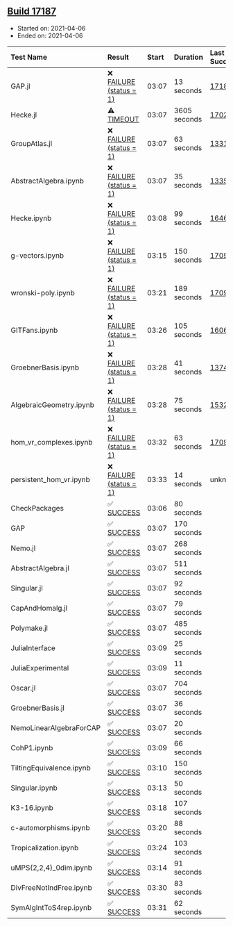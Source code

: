 ## [Build 17187](https://oscarci.mathematik.uni-kl.de/job/oscar/17187/)

* Started on: 2021-04-06
* Ended on: 2021-04-06

| Test Name    | Result | Start | Duration | Last Success | First Failure |
|:-------------|:-------|:------|:---------|:-------------|:--------------|
| GAP.jl | ❌ [FAILURE (status = 1)](https://oscarci.mathematik.uni-kl.de/job/oscar/17187/artifact/logs/build-17187/GAP.jl.log) | 03:07 | 13 seconds | [17186](https://oscarci.mathematik.uni-kl.de/job/oscar/17186/) | [17187](https://oscarci.mathematik.uni-kl.de/job/oscar/17187/) |
| Hecke.jl | ⚠ [TIMEOUT](https://oscarci.mathematik.uni-kl.de/job/oscar/17187/artifact/logs/build-17187/Hecke.jl.log) | 03:07 | 3605 seconds | [17022](https://oscarci.mathematik.uni-kl.de/job/oscar/17022/) | [17023](https://oscarci.mathematik.uni-kl.de/job/oscar/17023/) |
| GroupAtlas.jl | ❌ [FAILURE (status = 1)](https://oscarci.mathematik.uni-kl.de/job/oscar/17187/artifact/logs/build-17187/GroupAtlas.jl.log) | 03:07 | 63 seconds | [13311](https://oscarci.mathematik.uni-kl.de/job/oscar/13311/) | [13312](https://oscarci.mathematik.uni-kl.de/job/oscar/13312/) |
| AbstractAlgebra.ipynb | ❌ [FAILURE (status = 1)](https://oscarci.mathematik.uni-kl.de/job/oscar/17187/artifact/logs/build-17187/AbstractAlgebra.ipynb.log) | 03:07 | 35 seconds | [13355](https://oscarci.mathematik.uni-kl.de/job/oscar/13355/) | [13356](https://oscarci.mathematik.uni-kl.de/job/oscar/13356/) |
| Hecke.ipynb | ❌ [FAILURE (status = 1)](https://oscarci.mathematik.uni-kl.de/job/oscar/17187/artifact/logs/build-17187/Hecke.ipynb.log) | 03:08 | 99 seconds | [16463](https://oscarci.mathematik.uni-kl.de/job/oscar/16463/) | [16464](https://oscarci.mathematik.uni-kl.de/job/oscar/16464/) |
| g-vectors.ipynb | ❌ [FAILURE (status = 1)](https://oscarci.mathematik.uni-kl.de/job/oscar/17187/artifact/logs/build-17187/g-vectors.ipynb.log) | 03:15 | 150 seconds | [17099](https://oscarci.mathematik.uni-kl.de/job/oscar/17099/) | [17100](https://oscarci.mathematik.uni-kl.de/job/oscar/17100/) |
| wronski-poly.ipynb | ❌ [FAILURE (status = 1)](https://oscarci.mathematik.uni-kl.de/job/oscar/17187/artifact/logs/build-17187/wronski-poly.ipynb.log) | 03:21 | 189 seconds | [17098](https://oscarci.mathematik.uni-kl.de/job/oscar/17098/) | [17099](https://oscarci.mathematik.uni-kl.de/job/oscar/17099/) |
| GITFans.ipynb | ❌ [FAILURE (status = 1)](https://oscarci.mathematik.uni-kl.de/job/oscar/17187/artifact/logs/build-17187/GITFans.ipynb.log) | 03:26 | 105 seconds | [16068](https://oscarci.mathematik.uni-kl.de/job/oscar/16068/) | [16069](https://oscarci.mathematik.uni-kl.de/job/oscar/16069/) |
| GroebnerBasis.ipynb | ❌ [FAILURE (status = 1)](https://oscarci.mathematik.uni-kl.de/job/oscar/17187/artifact/logs/build-17187/GroebnerBasis.ipynb.log) | 03:28 | 41 seconds | [13748](https://oscarci.mathematik.uni-kl.de/job/oscar/13748/) | [13749](https://oscarci.mathematik.uni-kl.de/job/oscar/13749/) |
| AlgebraicGeometry.ipynb | ❌ [FAILURE (status = 1)](https://oscarci.mathematik.uni-kl.de/job/oscar/17187/artifact/logs/build-17187/AlgebraicGeometry.ipynb.log) | 03:28 | 75 seconds | [15322](https://oscarci.mathematik.uni-kl.de/job/oscar/15322/) | [15323](https://oscarci.mathematik.uni-kl.de/job/oscar/15323/) |
| hom_vr_complexes.ipynb | ❌ [FAILURE (status = 1)](https://oscarci.mathematik.uni-kl.de/job/oscar/17187/artifact/logs/build-17187/hom_vr_complexes.ipynb.log) | 03:32 | 63 seconds | [17099](https://oscarci.mathematik.uni-kl.de/job/oscar/17099/) | [17100](https://oscarci.mathematik.uni-kl.de/job/oscar/17100/) |
| persistent_hom_vr.ipynb | ❌ [FAILURE (status = 1)](https://oscarci.mathematik.uni-kl.de/job/oscar/17187/artifact/logs/build-17187/persistent_hom_vr.ipynb.log) | 03:33 | 14 seconds | unknown | unknown |
| CheckPackages | ✅ [SUCCESS](https://oscarci.mathematik.uni-kl.de/job/oscar/17187/artifact/logs/build-17187/CheckPackages.log) | 03:06 | 80 seconds |  |  |
| GAP | ✅ [SUCCESS](https://oscarci.mathematik.uni-kl.de/job/oscar/17187/artifact/logs/build-17187/GAP.log) | 03:07 | 170 seconds |  |  |
| Nemo.jl | ✅ [SUCCESS](https://oscarci.mathematik.uni-kl.de/job/oscar/17187/artifact/logs/build-17187/Nemo.jl.log) | 03:07 | 268 seconds |  |  |
| AbstractAlgebra.jl | ✅ [SUCCESS](https://oscarci.mathematik.uni-kl.de/job/oscar/17187/artifact/logs/build-17187/AbstractAlgebra.jl.log) | 03:07 | 511 seconds |  |  |
| Singular.jl | ✅ [SUCCESS](https://oscarci.mathematik.uni-kl.de/job/oscar/17187/artifact/logs/build-17187/Singular.jl.log) | 03:07 | 92 seconds |  |  |
| CapAndHomalg.jl | ✅ [SUCCESS](https://oscarci.mathematik.uni-kl.de/job/oscar/17187/artifact/logs/build-17187/CapAndHomalg.jl.log) | 03:07 | 79 seconds |  |  |
| Polymake.jl | ✅ [SUCCESS](https://oscarci.mathematik.uni-kl.de/job/oscar/17187/artifact/logs/build-17187/Polymake.jl.log) | 03:07 | 485 seconds |  |  |
| JuliaInterface | ✅ [SUCCESS](https://oscarci.mathematik.uni-kl.de/job/oscar/17187/artifact/logs/build-17187/JuliaInterface.log) | 03:09 | 25 seconds |  |  |
| JuliaExperimental | ✅ [SUCCESS](https://oscarci.mathematik.uni-kl.de/job/oscar/17187/artifact/logs/build-17187/JuliaExperimental.log) | 03:09 | 11 seconds |  |  |
| Oscar.jl | ✅ [SUCCESS](https://oscarci.mathematik.uni-kl.de/job/oscar/17187/artifact/logs/build-17187/Oscar.jl.log) | 03:07 | 704 seconds |  |  |
| GroebnerBasis.jl | ✅ [SUCCESS](https://oscarci.mathematik.uni-kl.de/job/oscar/17187/artifact/logs/build-17187/GroebnerBasis.jl.log) | 03:07 | 36 seconds |  |  |
| NemoLinearAlgebraForCAP | ✅ [SUCCESS](https://oscarci.mathematik.uni-kl.de/job/oscar/17187/artifact/logs/build-17187/NemoLinearAlgebraForCAP.log) | 03:07 | 20 seconds |  |  |
| CohP1.ipynb | ✅ [SUCCESS](https://oscarci.mathematik.uni-kl.de/job/oscar/17187/artifact/logs/build-17187/CohP1.ipynb.log) | 03:09 | 66 seconds |  |  |
| TiltingEquivalence.ipynb | ✅ [SUCCESS](https://oscarci.mathematik.uni-kl.de/job/oscar/17187/artifact/logs/build-17187/TiltingEquivalence.ipynb.log) | 03:10 | 150 seconds |  |  |
| Singular.ipynb | ✅ [SUCCESS](https://oscarci.mathematik.uni-kl.de/job/oscar/17187/artifact/logs/build-17187/Singular.ipynb.log) | 03:13 | 50 seconds |  |  |
| K3-16.ipynb | ✅ [SUCCESS](https://oscarci.mathematik.uni-kl.de/job/oscar/17187/artifact/logs/build-17187/K3-16.ipynb.log) | 03:18 | 107 seconds |  |  |
| c-automorphisms.ipynb | ✅ [SUCCESS](https://oscarci.mathematik.uni-kl.de/job/oscar/17187/artifact/logs/build-17187/c-automorphisms.ipynb.log) | 03:20 | 88 seconds |  |  |
| Tropicalization.ipynb | ✅ [SUCCESS](https://oscarci.mathematik.uni-kl.de/job/oscar/17187/artifact/logs/build-17187/Tropicalization.ipynb.log) | 03:24 | 103 seconds |  |  |
| uMPS(2,2,4)_0dim.ipynb | ✅ [SUCCESS](https://oscarci.mathematik.uni-kl.de/job/oscar/17187/artifact/logs/build-17187/uMPS-2-2-4-_0dim.ipynb.log) | 03:14 | 91 seconds |  |  |
| DivFreeNotIndFree.ipynb | ✅ [SUCCESS](https://oscarci.mathematik.uni-kl.de/job/oscar/17187/artifact/logs/build-17187/DivFreeNotIndFree.ipynb.log) | 03:30 | 83 seconds |  |  |
| SymAlgIntToS4rep.ipynb | ✅ [SUCCESS](https://oscarci.mathematik.uni-kl.de/job/oscar/17187/artifact/logs/build-17187/SymAlgIntToS4rep.ipynb.log) | 03:31 | 62 seconds |  |  |
